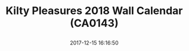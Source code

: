 ---
title: > #shorten me
  Kilty Pleasures 2018 Wall Calendar (CA0143)
name: >
  Kilty Pleasures 2018 Wall Calendar (CA0143)
date: "2017-12-15 16:16:50"
buy_now: "https://www.amazon.com/Kilty-Pleasures-2018-Calendar-CA0143/dp/1531901433?SubscriptionId=AKIAIA5RBQIWQVTCUEUQ&tag=coldcutdeals-20&linkCode=xm2&camp=2025&creative=165953&creativeASIN=1531901433"
description_markdown: >-

  - Hot Guys

  - Height: 12.00 in. Width: 12.00 in.

  - Manufactured by: Sellers Publishing

  - Seller SKU: 201800003129

  - Kilty Pleasures Wall Calendar


tweet_id_str: "941703605261864961"
price: "$14.99"
list_price: ""
deal_price: ""
you_save: ""
asin: "1531901433"
image: "https://images-na.ssl-images-amazon.com/images/I/61FvUK6YFmL.jpg"
---
